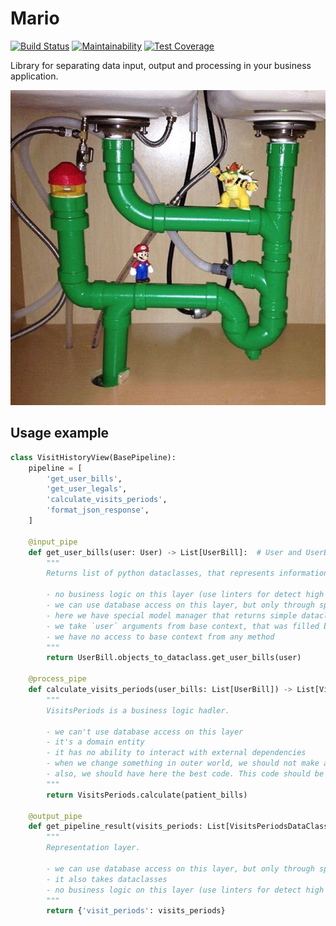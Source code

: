 # Mario

[![Build Status](https://travis-ci.org/best-doctor/Mario.svg?branch=master)](https://travis-ci.org/best-doctor/Mario)
[![Maintainability](https://api.codeclimate.com/v1/badges/86b3c0549c660bda7f4f/maintainability)](https://codeclimate.com/github/best-doctor/Mario/maintainability)
[![Test Coverage](https://api.codeclimate.com/v1/badges/86b3c0549c660bda7f4f/test_coverage)](https://codeclimate.com/github/best-doctor/Mario/test_coverage)

Library for separating data input, output and processing in your business application.

![Mario](https://raw.githubusercontent.com/best-doctor/Mario/master/docs_imgs/mario.png)

## Usage example


```python
class VisitHistoryView(BasePipeline):
    pipeline = [
        'get_user_bills',
        'get_user_legals',
        'calculate_visits_periods',
        'format_json_response',
    ]

    @input_pipe
    def get_user_bills(user: User) -> List[UserBill]:  # User and UserBill is a Python dataclass
        """
        Returns list of python dataclasses, that represents information about user bills.
        
        - no business logic on this layer (use linters for detect high complexity level)
        - we can use database access on this layer, but only through special context manager 
        - here we have special model manager that returns simple dataclass, not an orm instance
        - we take `user` arguments from base context, that was filled by PipelineView
        - we have no access to base context from any method
        """
        return UserBill.objects_to_dataclass.get_user_bills(user)

    @process_pipe
    def calculate_visits_periods(user_bills: List[UserBill]) -> List[VisitsPeriods]:
        """
        VisitsPeriods is a business logic hadler.
        
        - we can't use database access on this layer
        - it's a domain entity
        - it has no ability to interact with external dependencies
        - when we change something in outer world, we should not make any change in this layer
        - also, we should have here the best code. This code should be tested very well
        """
        return VisitsPeriods.calculate(patient_bills)

    @output_pipe
    def get_pipeline_result(visits_periods: List[VisitsPeriodsDataClass]) -> JsonResponse:
        """
        Representation layer.
    
        - we can use database access on this layer, but only through special context manager
        - it also takes dataclasses
        - no business logic on this layer (use linters for detect high complexity level)
        """
        return {'visit_periods': visits_periods}
``` 
